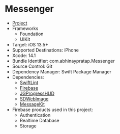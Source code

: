 # Messenger

- [Project](https://github.com/abhinaypratap/Messenger)
- Frameworks
    - Foundation
    - UIKit
- Target: iOS 13.5+
- Supported Destinations: iPhone
- Xcode: 14.1
- Bundle Identifier: com.abhinaypratap.Messenger
- Source Control: Git
- Dependency Manager: Swift Package Manager
- Dependencies:
    - [SwiftLint](https://github.com/realm/SwiftLint)
    - [Firebase](https://github.com/firebase/firebase-ios-sdk)
    - [JGProgressHUD](https://github.com/JonasGessner/JGProgressHUD)
    - [SDWebImage](https://github.com/SDWebImage/SDWebImage)
    - [MessageKit](https://github.com/MessageKit/MessageKit)
- Firebase products used in this project:
    - Authentication
    - Realtime Database
    - Storage
